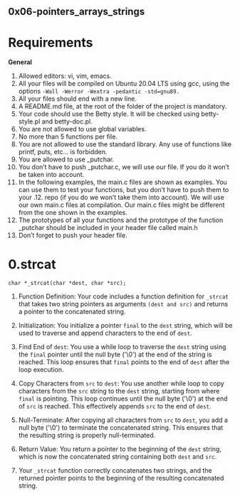 ## 0x06-pointers_arrays_strings

# Requirements
**General**
1. Allowed editors: vi, vim, emacs.
2. All your files will be compiled on Ubuntu 20.04 LTS using gcc, using the options ```-Wall -Werror -Wextra -pedantic -std=gnu89.```
3. All your files should end with a new line.
4. A README.md file, at the root of the folder of the project is mandatory.
5. Your code should use the Betty style. It will be checked using betty-style.pl and betty-doc.pl.
6. You are not allowed to use global variables.
7. No more than 5 functions per file.
8. You are not allowed to use the standard library. Any use of functions like printf, puts, etc… is forbidden.
9. You are allowed to use _putchar.
10. You don’t have to push _putchar.c, we will use our file. If you do it won’t be taken into account.
11. In the following examples, the main.c files are shown as examples. You can use them to test your functions, but you don’t have to push them to your .12. repo (if you do we won’t take them into account). We will use our own main.c files at compilation. Our main.c files might be different from the one shown in the examples.
13. The prototypes of all your functions and the prototype of the function _putchar should be included in your header file called main.h
14. Don’t forget to push your header file.

# 0.strcat
```char *_strcat(char *dest, char *src);```
1. Function Definition: Your code includes a function definition for ```_strcat``` that takes two string pointers as arguments ```(dest and src)``` and returns a pointer to the concatenated string.

2. Initialization: You initialize a pointer ```final``` to the ```dest``` string, which will be used to traverse and append characters to the end of ```dest```.

3. Find End of ```dest```: You use a while loop to traverse the ```dest``` string using the ```final``` pointer until the null byte ('\0') at the end of the string is reached. This loop ensures that ```final``` points to the end of ```dest``` after the loop execution.

4. Copy Characters from ```src``` to ```dest```: You use another while loop to copy characters from the ```src``` string to the ```dest``` string, starting from where ```final``` is pointing. This loop continues until the null byte ('\0') at the end of ```src``` is reached. This effectively appends ```src``` to the end of ```dest```.

5. Null-Terminate: After copying all characters from ```src``` to ```dest```, you add a null byte ('\0') to terminate the concatenated string. This ensures that the resulting string is properly null-terminated.

6. Return Value: You return a pointer to the beginning of the ```dest``` string, which is now the concatenated string containing both ```dest``` and ```src```.

7. Your ```_strcat``` function correctly concatenates two strings, and the returned pointer points to the beginning of the resulting concatenated string.